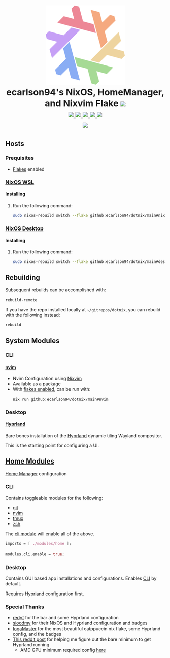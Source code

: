 <h1 align="center">
  <img src="./.github/assets/flake.webp" width="250px"/>
  <br>
  ecarlson94's NixOS, HomeManager, and Nixvim Flake
  <a href='#'><img src="https://raw.githubusercontent.com/catppuccin/catppuccin/main/assets/palette/macchiato.png" width="600px"/></a>
  <br>
  <div>
    <a href="https://github.com/ecarlson94/dotnix/issues">
        <img src="https://img.shields.io/github/issues/ecarlson94/dotnix?color=fab387&labelColor=303446&style=for-the-badge">
    </a>
    <a href="https://github.com/ecarlson94/dotnix/stargazers">
        <img src="https://img.shields.io/github/stars/ecarlson94/dotnix?color=ca9ee6&labelColor=303446&style=for-the-badge">
    </a>
    <a href="https://github.com/ecarlson94/dotnix">
        <img src="https://img.shields.io/github/repo-size/ecarlson94/dotnix?color=ea999c&labelColor=303446&style=for-the-badge">
    </a>
    <a href="https://github.com/ecarlson94/dotnix/blob/main/LICENSE">
        <img src="https://img.shields.io/static/v1.svg?style=for-the-badge&label=License&message=GPL-3&logoColor=ca9ee6&colorA=313244&colorB=cba6f7"/>
    </a>
    <a href="https://nixos.org">
        <img src="https://img.shields.io/badge/NixOS-unstable-blue.svg?style=for-the-badge&labelColor=303446&logo=NixOS&logoColor=white&color=91D7E3">
    </a>
  </div>
  <a href="https://builtwithnix.org">
      <img src="https://builtwithnix.org/badge.svg"/>
  </a>
</h1>

## Hosts

### Prequisites

- [Flakes](https://nixos-and-flakes.thiscute.world/nixos-with-flakes/nixos-with-flakes-enabled) enabled

### [NixOS WSL](https://github.com/nix-community/NixOS-WSL)

#### Installing

1. Run the following command:
   ```sh
   sudo nixos-rebuild switch --flake github:ecarlson94/dotnix/main#nixos-wsl
   ```

### [NixOS Desktop](https://nixos.org/download)

#### Installing

1. Run the following command:
   ```sh
   sudo nixos-rebuild switch --flake github:ecarlson94/dotnix/main#desktop
   ```

## Rebuilding

Subsequent rebuilds can be accomplished with:
```sh
rebuild-remote
```

If you have the repo installed locally at `~/gitrepos/dotnix`, you can rebuild with the following instead:
```sh
rebuild
```

## System Modules

### CLI

#### [nvim](./modules/system/cli/nvim)

- Nvim Configuration using [Nixvim](https://github.com/nix-community/nixvim)
- Available as a package
- With [flakes enabled](https://nixos-and-flakes.thiscute.world/nixos-with-flakes/nixos-with-flakes-enabled), can be run with:
  ```sh
  nix run github:ecarlson94/dotnix/main#nvim
  ```

### Desktop

#### [Hyprland](./modules/system/desktop/hyprland)

Bare bones installation of the [Hyprland](https://hyprland.org) dynamic tiling Wayland compositor.

This is the starting point for configuring a UI.

## [Home Modules](./modules/home)

[Home Manager](https://github.com/nix-community/home-manager) configuration

### CLI

Contains toggleable modules for the following:

- [git](https://git-scm.com/)
- [nvim](#nvim)
- [tmux](https://github.com/tmux/tmux/wiki)
- [zsh](https://www.zsh.org/)

The [cli module](./modules/home/cli) will enable all of the above.

```nix
imports = [ ./modules/home ];

modules.cli.enable = true;
```

### Desktop

Contains GUI based app installations and configurations. Enables [CLI](#cli3) by default.

Requires [Hyprland](#hyprland) configuration first.

### Special Thanks
- [redyf](https://github.com/redyf/nixdots) for the bar and some Hyprland configuration
- [sioodmy](https://github.com/sioodmy/dotfiles) for their NixOS and Hyprland configuration and badges
- [IogaMaster](https://github.com/IogaMaster/dotfiles) for the most beautiful catppuccin nix flake, some Hyprland config, and the badges
- [This reddit post](https://reddit.com/r/NixOS/comments/137j18j/comment/ju6h25k) for helping me figure out the bare minimum to get Hyprland running
  - AMD GPU minimum required config [here](./modules/system/desktop/hyprland)
